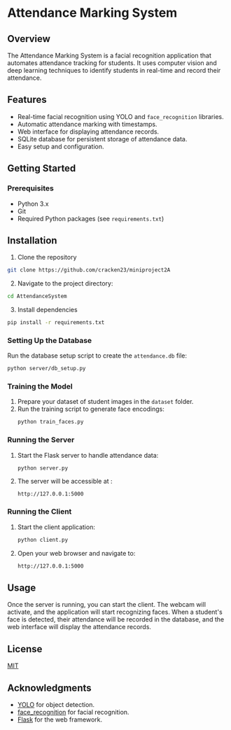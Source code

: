 
# Attendance Marking System

## Overview

The Attendance Marking System is a facial recognition application that automates attendance tracking for students. It uses computer vision and deep learning techniques to identify students in real-time and record their attendance.


## Features

- Real-time facial recognition using YOLO and `face_recognition` libraries.
- Automatic attendance marking with timestamps.
- Web interface for displaying attendance records.
- SQLite database for persistent storage of attendance data.
- Easy setup and configuration.

## Getting Started

### Prerequisites

- Python 3.x
- Git
- Required Python packages (see `requirements.txt`)


## Installation

1. Clone the repository

```bash
git clone https://github.com/cracken23/miniproject2A
```
2. Navigate to the project directory:
```bash
cd AttendanceSystem
```
3. Install dependencies
```bash
pip install -r requirements.txt
```


### Setting Up the Database

 Run the database setup script to create the `attendance.db` file:
   ```bash
   python server/db_setup.py
```


### Training the Model

1. Prepare your dataset of student images in the `dataset` folder.
2. Run the training script to generate face encodings:
   ```bash
   python train_faces.py
   ```

### Running the Server

1. Start the Flask server to handle attendance data:
   ```bash
   python server.py
    ```
2. The server will be accessible at :
   ```arduino
   http://127.0.0.1:5000
   ```

### Running the Client

1. Start the client application:
   ```bash
   python client.py
   ```
2. Open your web browser and navigate to:
    ```bash
    http://127.0.0.1:5000
    ```



   



## Usage

Once the server is running, you can start the client. The webcam will activate, and the application will start recognizing faces. When a student's face is detected, their attendance will be recorded in the database, and the web interface will display the attendance records.



## License

[MIT](https://choosealicense.com/licenses/mit/)

## Acknowledgments

- [YOLO](https://github.com/AlexeyAB/darknet) for object detection.
- [face_recognition](https://github.com/ageitgey/face_recognition) for facial recognition.
- [Flask](https://flask.palletsprojects.com/) for the web framework.

